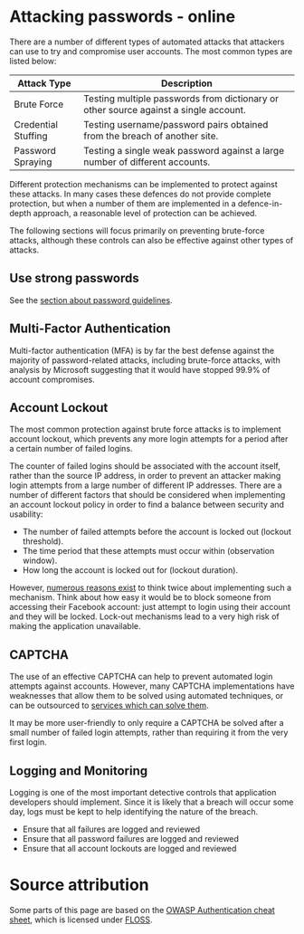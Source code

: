 # Attacking passwords - online
There are a number of different types of automated attacks that attackers can use to try and compromise user accounts. The most common types are listed below:

| Attack Type | Description |
|-------------|-------------|
| Brute Force | Testing multiple passwords from dictionary or other source against a single account. |
| Credential Stuffing | Testing username/password pairs obtained from the breach of another site. |
| Password Spraying | Testing a single weak password against a large number of different accounts.|

Different protection mechanisms can be implemented to protect against these attacks. In many cases these defences do not provide complete protection, but when a number of them are implemented in a defence-in-depth approach, a reasonable level of protection can be achieved.

The following sections will focus primarily on preventing brute-force attacks, although these controls can also be effective against other types of attacks. 

## Use strong passwords
See the [section about password guidelines](002accesscontrolbasics\001authentication\001passwords.md).

## Multi-Factor Authentication
Multi-factor authentication (MFA) is by far the best defense against the majority of password-related attacks, including brute-force attacks, with analysis by Microsoft suggesting that it would have stopped 99.9% of account compromises. 

## Account Lockout
The most common protection against brute force attacks is to implement account lockout, which prevents any more login attempts for a period after a certain number of failed logins.

The counter of failed logins should be associated with the account itself, rather than the source IP address, in order to prevent an attacker making login attempts from a large number of different IP addresses. There are a number of different factors that should be considered when implementing an account lockout policy in order to find a balance between security and usability:

* The number of failed attempts before the account is locked out (lockout threshold).
* The time period that these attempts must occur within (observation window).
* How long the account is locked out for (lockout duration).

However, [numerous reasons exist](https://www.owasp.org/index.php/Blocking_Brute_Force_Attacks#Locking_Accounts) to think twice about implementing such a mechanism. Think about how easy it would be to block someone from accessing their Facebook account: just attempt to login using their account and they will be locked. Lock-out mechanisms lead to a very high risk of making the application unavailable. 

## CAPTCHA
The use of an effective CAPTCHA can help to prevent automated login attempts against accounts. However, many CAPTCHA implementations have weaknesses that allow them to be solved using automated techniques, or can be outsourced to [services which can solve them](https://www.deathbycaptcha.com/user/login). 

It may be more user-friendly to only require a CAPTCHA be solved after a small number of failed login attempts, rather than requiring it from the very first login.

## Logging and Monitoring
Logging is one of the most important detective controls that application developers should implement. Since it is likely that a breach will occur some day, logs must be kept to help identifying the nature of the breach. 

* Ensure that all failures are logged and reviewed
* Ensure that all password failures are logged and reviewed
* Ensure that all account lockouts are logged and reviewed

# Source attribution
Some parts of this page are based on the [OWASP Authentication cheat sheet](https://cheatsheetseries.owasp.org/cheatsheets/Authentication_Cheat_Sheet.html), which is licensed under [FLOSS](https://owasp.org/about/).